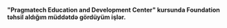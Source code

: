 <p align="center">

**"Pragmatech Education and Development Center" kursunda Foundation təhsil aldığım müddətdə gördüyüm işlər.**

</p>
